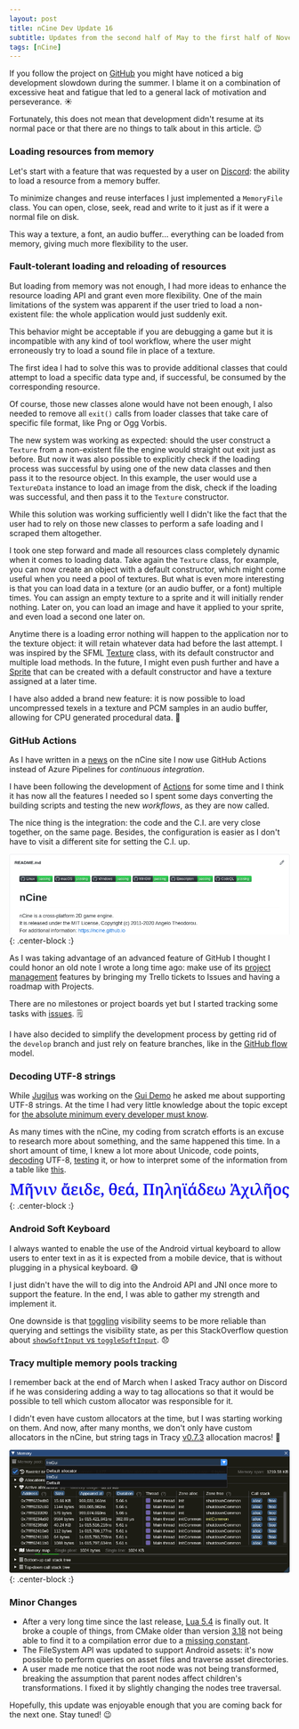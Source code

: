 ```yaml
---
layout: post
title: nCine Dev Update 16
subtitle: Updates from the second half of May to the first half of November 2020
tags: [nCine]
---
```


If you follow the project on [GitHub](https://github.com/nCine) you might have noticed a big development slowdown during the summer. I blame it on a combination of excessive heat and fatigue that led to a general lack of motivation and perseverance. :sunny:

Fortunately, this does not mean that development didn't resume at its normal pace or that there are no things to talk about in this article. :wink:

### Loading resources from memory

Let's start with a feature that was requested by a user on [Discord](https://discord.gg/495ab6Y): the ability to load a resource from a memory buffer.

To minimize changes and reuse interfaces I just implemented a `MemoryFile` class. You can open, close, seek, read and write to it just as if it were a normal file on disk.

This way a texture, a font, an audio buffer... everything can be loaded from memory, giving much more flexibility to the user.

### Fault-tolerant loading and reloading of resources

But loading from memory was not enough, I had more ideas to enhance the resource loading API and grant even more flexibility.
One of the main limitations of the system was apparent if the user tried to load a non-existent file: the whole application would just suddenly exit.

This behavior might be acceptable if you are debugging a game but it is incompatible with any kind of tool workflow, where the user might erroneously try to load a sound file in place of a texture.

The first idea I had to solve this was to provide additional classes that could attempt to load a specific data type and, if successful, be consumed by the corresponding resource.

Of course, those new classes alone would have not been enough, I also needed to remove all `exit()` calls from loader classes that take care of specific file format, like Png or Ogg Vorbis.

The new system was working as expected: should the user construct a `Texture` from a non-existent file the engine would straight out exit just as before. But now it was also possible to explicitly check if the loading process was successful by using one of the new data classes and then pass it to the resource object. In this example, the user would use a `TextureData` instance to load an image from the disk, check if the loading was successful, and then pass it to the `Texture` constructor.

While this solution was working sufficiently well I didn't like the fact that the user had to rely on those new classes to perform a safe loading and I scraped them altogether.

I took one step forward and made all resources class completely dynamic when it comes to loading data. Take again the `Texture` class, for example, you can now create an object with a default constructor, which might come useful when you need a pool of textures.
But what is even more interesting is that you can load data in a texture (or an audio buffer, or a font) multiple times. You can assign an empty texture to a sprite and it will initially render nothing. Later on, you can load an image and have it applied to your sprite, and even load a second one later on.

Anytime there is a loading error nothing will happen to the application nor to the texture object: it will retain whatever data had before the last attempt. I was inspired by the SFML [Texture](https://www.sfml-dev.org/documentation/2.5.1/classsf_1_1Texture.php) class, with its default constructor and multiple load methods. In the future, I might even push further and have a [Sprite](https://www.sfml-dev.org/documentation/2.5.1/classsf_1_1Sprite.php) that can be created with a default constructor and have a texture assigned at a later time.

I have also added a brand new feature: it is now possible to load uncompressed texels in a texture and PCM samples in an audio buffer, allowing for CPU generated procedural data. :tada:

### GitHub Actions

As I have written in a [news](https://ncine.github.io/2020-11-04-github-actions/) on the nCine site I now use GitHub Actions instead of Azure Pipelines for _continuous integration_.

I have been following the development of [Actions](https://github.com/features/actions) for some time and I think it has now all the features I needed so I spent some days converting the building scripts and testing the new _workflows_, as they are now called.

The nice thing is the integration: the code and the C.I. are very close together, on the same page. Besides, the configuration is easier as I don't have to visit a different site for setting the C.I. up.

![nCine page for GitHub Actions](/images/GitHub_Actions.png "GitHub_Actions"){: .center-block :}

As I was taking advantage of an advanced feature of GitHub I thought I could honor an old note I wrote a long time ago: make use of its [project management](https://github.com/features/project-management/) features by bringing my Trello tickets to Issues and having a roadmap with Projects.

There are no milestones or project boards yet but I started tracking some tasks with [issues](https://github.com/nCine/nCine/issues). :spiral_notepad:

I have also decided to simplify the development process by getting rid of the `develop` branch and just rely on feature branches, like in the [GitHub flow](https://guides.github.com/introduction/flow/) model.

### Decoding UTF-8 strings

While [Jugilus](https://github.com/Jugilus) was working on the [Gui Demo](https://jugilus.github.io/Jugimap-GuiDemo/JugimapGuiDemo.html) he asked me about supporting UTF-8 strings. At the time I had very little knowledge about the topic except for [the absolute minimum every developer must know](https://www.joelonsoftware.com/2003/10/08/the-absolute-minimum-every-software-developer-absolutely-positively-must-know-about-unicode-and-character-sets-no-excuses/).

As many times with the nCine, my coding from scratch efforts is an excuse to research more about something, and the same happened this time. In a short amount of time, I knew a lot more about Unicode, code points, [decoding](https://www.instructables.com/Programming--how-to-detect-and-read-UTF-8-charact/) UTF-8, [testing](https://www.cl.cam.ac.uk/~mgk25/ucs/examples/UTF-8-test.txt) it, or how to interpret some of the information from a table like [this](https://www.compart.com/en/unicode/U+00e8).

![`apptest_font` rendering Unicode glyphs](/images/apptest_font_unicode.png "apptest_font_unicode"){: .center-block :}

### Android Soft Keyboard

I always wanted to enable the use of the Android virtual keyboard to allow users to enter text in as it is expected from a mobile device, that is without plugging in a physical keyboard. :sweat_smile:

I just didn't have the will to dig into the Android API and JNI once more to support the feature. In the end, I was able to gather my strength and implement it.

One downside is that [toggling](https://developer.android.com/reference/android/view/inputmethod/InputMethodManager#toggleSoftInput(int,%20int)) visibility seems to be more reliable than querying and settings the visibility state, as per this StackOverflow question about [`showSoftInput` vs `toggleSoftInput`](https://stackoverflow.com/questions/13694995/android-softkeyboard-showsoftinput-vs-togglesoftinput). :disappointed:

### Tracy multiple memory pools tracking

I remember back at the end of March when I asked Tracy author on Discord if he was considering adding a way to tag allocations so that it would be possible to tell which custom allocator was responsible for it.

I didn't even have custom allocators at the time, but I was starting working on them. And now, after many months, we don't only have custom allocators in the nCine, but string tags in Tracy [v0.7.3](https://github.com/wolfpld/tracy/releases/tag/v0.7.3) allocation macros! :muscle:

![Multiple Memory Pools in Tracy v0.7.3](/images/Tracy073_memory_pools.png "Tracy073_memory_pools"){: .center-block :}

### Minor Changes

- After a very long time since the last release, [Lua 5.4](https://www.lua.org/versions.html#5.4) is finally out. It broke a couple of things, from CMake older than version [3.18](https://blog.kitware.com/cmake-3-18-0-rc4-is-ready-for-testing/) not being able to find it to a compilation error due to a [missing constant](https://www.lua.org/manual/5.4/manual.html#8.3).
- The FileSystem API was updated to support Android assets: it's now possible to perform queries on asset files and traverse asset directories.
- A user made me notice that the root node was not being transformed, breaking the assumption that parent nodes affect children's transformations. I fixed it by slightly changing the nodes tree traversal.

Hopefully, this update was enjoyable enough that you are coming back for the next one. Stay tuned! :wink:
